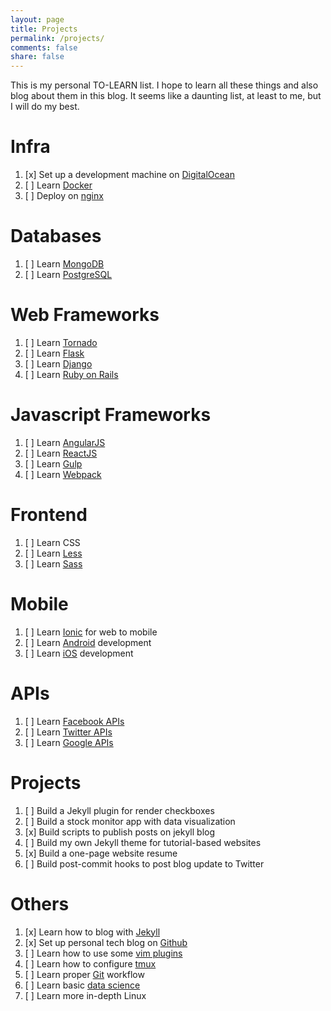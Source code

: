 ```yaml
---
layout: page
title: Projects
permalink: /projects/
comments: false
share: false
---
```


This is my personal TO-LEARN list. I hope to learn all these things and also blog about them in this blog. It seems like a daunting list, at least to me, but I will do my best.

# Infra

1. [x] Set up a development machine on [DigitalOcean](https://www.digitalocean.com)
2. [ ] Learn [Docker](https://www.docker.com)
3. [ ] Deploy on [nginx](https://www.nginx.com/resources/wiki/)

# Databases

1. [ ] Learn [MongoDB](https://www.mongodb.org)
2. [ ] Learn [PostgreSQL](http://www.postgresql.org)

# Web Frameworks

1. [ ] Learn [Tornado](http://www.tornadoweb.org/en/stable/)
2. [ ] Learn [Flask](http://flask.pocoo.org)
3. [ ] Learn [Django](https://www.djangoproject.com)
4. [ ] Learn [Ruby on Rails](http://rubyonrails.org/)

# Javascript Frameworks

1. [ ] Learn [AngularJS](https://angularjs.org)
2. [ ] Learn [ReactJS](https://facebook.github.io/react/)
3. [ ] Learn [Gulp](http://gulpjs.com)
4. [ ] Learn [Webpack](https://webpack.github.io)

# Frontend

1. [ ] Learn CSS
2. [ ] Learn [Less](http://lesscss.org)
3. [ ] Learn [Sass](http://sass-lang.com)

# Mobile

1. [ ] Learn [Ionic](http://ionicframework.com) for web to mobile
2. [ ] Learn [Android](http://developer.android.com/index.html) development
3. [ ] Learn [iOS](https://developer.apple.com) development

# APIs

1. [ ] Learn [Facebook APIs](https://developers.facebook.com)
2. [ ] Learn [Twitter APIs](https://dev.twitter.com/rest/public)
3. [ ] Learn [Google APIs](https://developers.google.com/apis-explorer/#p/)

# Projects

1. [ ] Build a Jekyll plugin for render checkboxes
2. [ ] Build a stock monitor app with data visualization
3. [x] Build scripts to publish posts on jekyll blog
4. [ ] Build my own Jekyll theme for tutorial-based websites
5. [x] Build a one-page website resume
6. [ ] Build post-commit hooks to post blog update to Twitter

# Others

1. [x] Learn how to blog with [Jekyll](http://jekyllrb.com)
2. [x] Set up personal tech blog on [Github](http://gohkhoonhiang.github.io/)
3. [ ] Learn how to use some [vim plugins](http://vimawesome.com)
4. [ ] Learn how to configure [tmux](https://tmux.github.io)
5. [ ] Learn proper [Git](https://git-scm.com/) workflow
6. [ ] Learn basic [data science](https://www.coursera.org/specializations/jhu-data-science)
7. [ ] Learn more in-depth Linux


